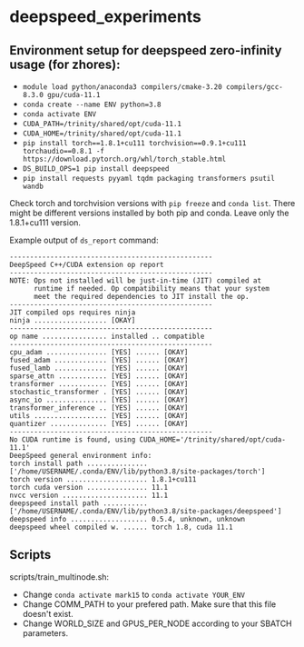 # deepspeed_experiments

## Environment setup for deepspeed zero-infinity usage (for zhores):
- ```module load python/anaconda3 compilers/cmake-3.20 compilers/gcc-8.3.0 gpu/cuda-11.1```
- ```conda create --name ENV python=3.8```
- ```conda activate ENV```
- ```CUDA_PATH=/trinity/shared/opt/cuda-11.1```
- ```CUDA_HOME=/trinity/shared/opt/cuda-11.1```
- ```pip install torch==1.8.1+cu111 torchvision==0.9.1+cu111 torchaudio==0.8.1 -f https://download.pytorch.org/whl/torch_stable.html```
- ```DS_BUILD_OPS=1 pip install deepspeed```
- ```pip install requests pyyaml tqdm packaging transformers psutil wandb```

Check torch and torchvision versions with ```pip freeze``` and ```conda list```. There might be different versions installed by both pip and conda. Leave only the 1.8.1+cu111 version.

Example output of ```ds_report``` command:
```
--------------------------------------------------
DeepSpeed C++/CUDA extension op report
--------------------------------------------------
NOTE: Ops not installed will be just-in-time (JIT) compiled at
      runtime if needed. Op compatibility means that your system
      meet the required dependencies to JIT install the op.
--------------------------------------------------
JIT compiled ops requires ninja
ninja .................. [OKAY]
--------------------------------------------------
op name ................ installed .. compatible
--------------------------------------------------
cpu_adam ............... [YES] ...... [OKAY]
fused_adam ............. [YES] ...... [OKAY]
fused_lamb ............. [YES] ...... [OKAY]
sparse_attn ............ [YES] ...... [OKAY]
transformer ............ [YES] ...... [OKAY]
stochastic_transformer . [YES] ...... [OKAY]
async_io ............... [YES] ...... [OKAY]
transformer_inference .. [YES] ...... [OKAY]
utils .................. [YES] ...... [OKAY]
quantizer .............. [YES] ...... [OKAY]
--------------------------------------------------
No CUDA runtime is found, using CUDA_HOME='/trinity/shared/opt/cuda-11.1'
DeepSpeed general environment info:
torch install path ............... ['/home/USERNAME/.conda/ENV/lib/python3.8/site-packages/torch']
torch version .................... 1.8.1+cu111
torch cuda version ............... 11.1
nvcc version ..................... 11.1
deepspeed install path ........... ['/home/USERNAME/.conda/ENV/lib/python3.8/site-packages/deepspeed']
deepspeed info ................... 0.5.4, unknown, unknown
deepspeed wheel compiled w. ...... torch 1.8, cuda 11.1
```

## Scripts
scripts/train_multinode.sh:
- Change ```conda activate mark15``` to ```conda activate YOUR_ENV```
- Change COMM_PATH to your prefered path. Make sure that this file doesn't exist.
- Change WORLD_SIZE and GPUS_PER_NODE according to your SBATCH parameters. 
